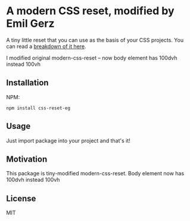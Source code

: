 # A modern CSS reset, modified by Emil Gerz

A tiny little reset that you can use as the basis of your CSS projects. You can read a [breakdown of it here](https://hankchizljaw.com/wrote/a-modern-css-reset/). 

I modified original modern-css-reset – now body element has 100dvh instead 100vh

## Installation

NPM:

```console
npm install css-reset-eg
```

## Usage

Just import package into your project and that's it!

## Motivation

This package is tiny-modified modern-css-reset.
Body element now has 100dvh instead 100vh

## License

MIT

